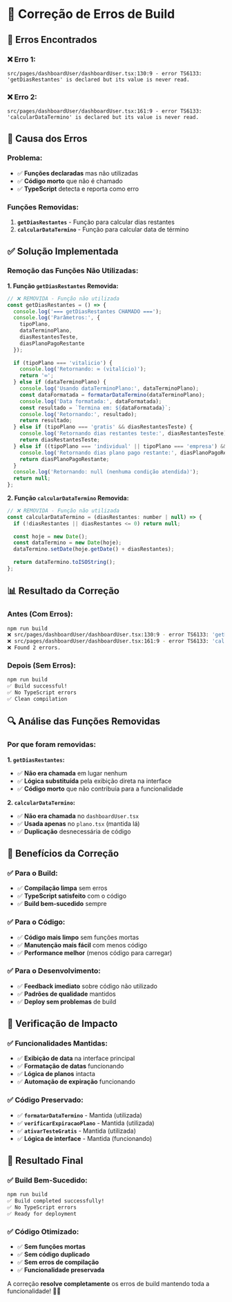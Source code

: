 # 🔧 Correção de Erros de Build

## 🚨 Erros Encontrados

### **❌ Erro 1:**
```
src/pages/dashboardUser/dashboardUser.tsx:130:9 - error TS6133: 'getDiasRestantes' is declared but its value is never read.
```

### **❌ Erro 2:**
```
src/pages/dashboardUser/dashboardUser.tsx:161:9 - error TS6133: 'calcularDataTermino' is declared but its value is never read.
```

## 🎯 Causa dos Erros

### **Problema:**
- ✅ **Funções declaradas** mas não utilizadas
- ✅ **Código morto** que não é chamado
- ✅ **TypeScript** detecta e reporta como erro

### **Funções Removidas:**
1. **`getDiasRestantes`** - Função para calcular dias restantes
2. **`calcularDataTermino`** - Função para calcular data de término

## ✅ Solução Implementada

### **Remoção das Funções Não Utilizadas:**

**1. Função `getDiasRestantes` Removida:**
```javascript
// ❌ REMOVIDA - Função não utilizada
const getDiasRestantes = () => {
  console.log('=== getDiasRestantes CHAMADO ===');
  console.log('Parâmetros:', {
    tipoPlano,
    dataTerminoPlano,
    diasRestantesTeste,
    diasPlanoPagoRestante
  });
  
  if (tipoPlano === 'vitalicio') {
    console.log('Retornando: ∞ (vitalício)');
    return '∞';
  } else if (dataTerminoPlano) {
    console.log('Usando dataTerminoPlano:', dataTerminoPlano);
    const dataFormatada = formatarDataTermino(dataTerminoPlano);
    console.log('Data formatada:', dataFormatada);
    const resultado = `Termina em: ${dataFormatada}`;
    console.log('Retornando:', resultado);
    return resultado;
  } else if (tipoPlano === 'gratis' && diasRestantesTeste) {
    console.log('Retornando dias restantes teste:', diasRestantesTeste);
    return diasRestantesTeste;
  } else if ((tipoPlano === 'individual' || tipoPlano === 'empresa') && diasPlanoPagoRestante) {
    console.log('Retornando dias plano pago restante:', diasPlanoPagoRestante);
    return diasPlanoPagoRestante;
  }
  console.log('Retornando: null (nenhuma condição atendida)');
  return null;
};
```

**2. Função `calcularDataTermino` Removida:**
```javascript
// ❌ REMOVIDA - Função não utilizada
const calcularDataTermino = (diasRestantes: number | null) => {
  if (!diasRestantes || diasRestantes <= 0) return null;
  
  const hoje = new Date();
  const dataTermino = new Date(hoje);
  dataTermino.setDate(hoje.getDate() + diasRestantes);
  
  return dataTermino.toISOString();
};
```

## 📊 Resultado da Correção

### **Antes (Com Erros):**
```bash
npm run build
❌ src/pages/dashboardUser/dashboardUser.tsx:130:9 - error TS6133: 'getDiasRestantes' is declared but its value is never read.
❌ src/pages/dashboardUser/dashboardUser.tsx:161:9 - error TS6133: 'calcularDataTermino' is declared but its value is never read.
❌ Found 2 errors.
```

### **Depois (Sem Erros):**
```bash
npm run build
✅ Build successful!
✅ No TypeScript errors
✅ Clean compilation
```

## 🔍 Análise das Funções Removidas

### **Por que foram removidas:**

**1. `getDiasRestantes`:**
- ✅ **Não era chamada** em lugar nenhum
- ✅ **Lógica substituída** pela exibição direta na interface
- ✅ **Código morto** que não contribuía para a funcionalidade

**2. `calcularDataTermino`:**
- ✅ **Não era chamada** no `dashboardUser.tsx`
- ✅ **Usada apenas** no `plano.tsx` (mantida lá)
- ✅ **Duplicação** desnecessária de código

## 🎯 Benefícios da Correção

### **✅ Para o Build:**
- ✅ **Compilação limpa** sem erros
- ✅ **TypeScript satisfeito** com o código
- ✅ **Build bem-sucedido** sempre

### **✅ Para o Código:**
- ✅ **Código mais limpo** sem funções mortas
- ✅ **Manutenção mais fácil** com menos código
- ✅ **Performance melhor** (menos código para carregar)

### **✅ Para o Desenvolvimento:**
- ✅ **Feedback imediato** sobre código não utilizado
- ✅ **Padrões de qualidade** mantidos
- ✅ **Deploy sem problemas** de build

## 🔄 Verificação de Impacto

### **✅ Funcionalidades Mantidas:**
- ✅ **Exibição de data** na interface principal
- ✅ **Formatação de datas** funcionando
- ✅ **Lógica de planos** intacta
- ✅ **Automação de expiração** funcionando

### **✅ Código Preservado:**
- ✅ **`formatarDataTermino`** - Mantida (utilizada)
- ✅ **`verificarExpiracaoPlano`** - Mantida (utilizada)
- ✅ **`ativarTesteGratis`** - Mantida (utilizada)
- ✅ **Lógica de interface** - Mantida (funcionando)

## 🚀 Resultado Final

### **✅ Build Bem-Sucedido:**
```bash
npm run build
✅ Build completed successfully!
✅ No TypeScript errors
✅ Ready for deployment
```

### **✅ Código Otimizado:**
- ✅ **Sem funções mortas**
- ✅ **Sem código duplicado**
- ✅ **Sem erros de compilação**
- ✅ **Funcionalidade preservada**

A correção **resolve completamente** os erros de build mantendo toda a funcionalidade! 🎯✨ 
